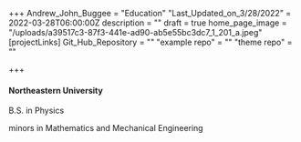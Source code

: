 +++
Andrew_John_Buggee = "Education"
"Last_Updated_on_3/28/2022" = 2022-03-28T06:00:00Z
description = ""
draft = true
home_page_image = "/uploads/a39517c3-87f3-441e-ad90-ab5e55bc3dc7_1_201_a.jpeg"
[projectLinks]
Git_Hub_Repository = ""
"example repo" = ""
"theme repo" = ""

+++
#### **Northeastern University**

B.S. in Physics 

minors in Mathematics and Mechanical Engineering
